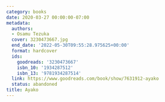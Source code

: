 ```yaml
---
category: books
date: 2020-03-27 00:00:00-07:00
metadata:
  authors:
  - Osamu Tezuka
  cover: 3230473667.jpg
  end_date: '2022-05-30T09:55:28.975625+00:00'
  format: hardcover
  ids:
    goodreads: '3230473667'
    isbn_10: '1934287512'
    isbn_13: '9781934287514'
  link: https://www.goodreads.com/book/show/7631912-ayako
  status: abandoned
title: Ayako
---
```

